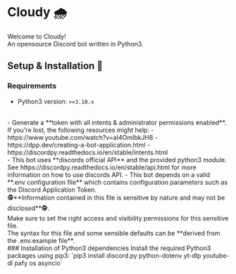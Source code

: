 # Cloudy 🌧️
Welcome to Cloudy!
<br>An opensource Discord bot written in Python3.
<br>
## Setup & Installation 🚀
### Requirements
- Python3 version: `>=3.10.x`
<br>
- Generate a **token with all intents & administrator permissions enabled**.<br>If you're lost, the following resources might help:
    - https://www.youtube.com/watch?v=aI4OmIbkJH8
    - https://dpp.dev/creating-a-bot-application.html
    - https://discordpy.readthedocs.io/en/stable/intents.html
    <br>
- This bot uses **discords official API** and the provided python3 module.<br>See https://discordpy.readthedocs.io/en/stable/api.html for more information on how to use discords API.
- This bot depends on a valid **.env configuration file** which contains configuration parameters such as the Discord Application Token.<br>🕵️**Information contained in this file is sensitive by nature and may not be disclosed**🕵️.<br>Make sure to set the right access and visibility permissions for this sensitive file.<br>The syntax for this file and some sensible defaults can be **derived from the .env.example file**. 
<br>
### Installation of Python3 dependencies
Install the required Python3 packages using pip3:
`pip3 install discord.py python-dotenv yt-dlp youtube-dl pafy os asyncio`
